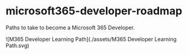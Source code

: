 # microsoft365-developer-roadmap
Paths to take to become a Microsoft 365 Developer.

![M365 Developer Learning Path](./assets/M365 Developer Learning Path.svg)
